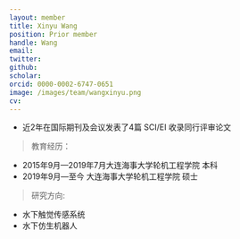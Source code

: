 ```yaml
---
layout: member
title: Xinyu Wang
position: Prior member
handle: Wang
email: 
twitter: 
github: 
scholar:
orcid: 0000-0002-6747-0651
image: /images/team/wangxinyu.png
cv: 
---
```


- 近2年在国际期刊及会议发表了4篇 SCI/EI 收录同行评审论文

> 教育经历：

- 2015年9月—2019年7月大连海事大学轮机工程学院 本科 
- 2019年9月—至今 大连海事大学轮机工程学院 硕士 

> 研究方向:

- 水下触觉传感系统
- 水下仿生机器人


